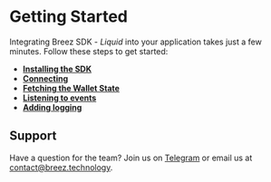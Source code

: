# Getting Started

Integrating Breez SDK - *Liquid* into your application takes just a few minutes. Follow these steps to get started:
- **[Installing the SDK](/guide/install.md)**
- **[Connecting](/guide/connecting.md)**
- **[Fetching the Wallet State](/guide/wallet_state.md)**
- **[Listening to events](/guide/events.md)**
- **[Adding logging](/guide/logging.md)**

## Support

Have a question for the team? Join us on [Telegram](https://t.me/breezsdk) or email us at [contact@breez.technology](mailto:contact@breez.technology).
